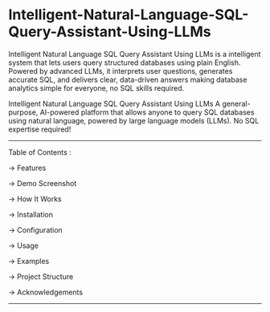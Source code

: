 # Intelligent-Natural-Language-SQL-Query-Assistant-Using-LLMs
Intelligent Natural Language SQL Query Assistant Using LLMs is a intelligent system that lets users query structured databases using plain English. Powered by advanced LLMs, it interprets user questions, generates accurate SQL, and delivers clear, data-driven answers making database analytics simple for everyone, no SQL skills required.


Intelligent Natural Language SQL Query Assistant Using LLMs
A general-purpose, AI-powered platform that allows anyone to query SQL databases using natural language, powered by large language models (LLMs). No SQL expertise required!

______________________________________________________________________________________________________________________________________________________________________________________________________________________________________________

Table of Contents : 

-> Features

-> Demo Screenshot

-> How It Works

-> Installation

-> Configuration

-> Usage

-> Examples

-> Project Structure

-> Acknowledgements


_______________________________________________________________________________________________________________________________________________________________________________________________________________________________________________
